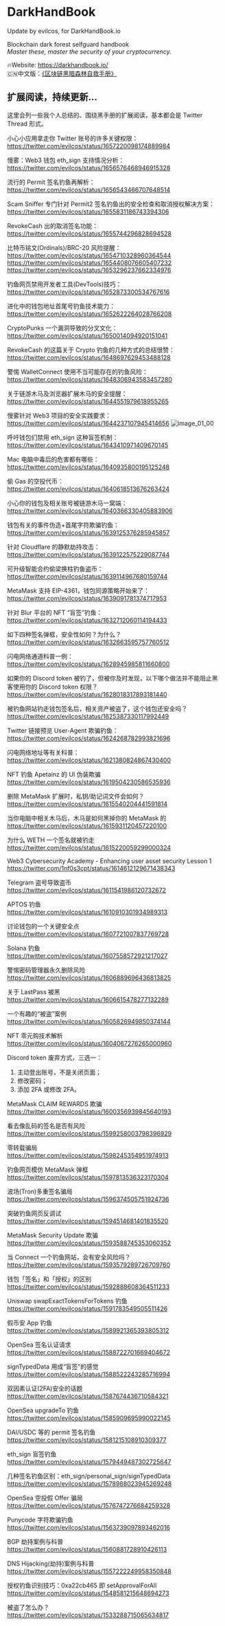 # DarkHandBook
Update by evilcos, for DarkHandBook.io

Blockchain dark forest selfguard handbook<br>
*Master these, master the security of your cryptocurrency.<br>*

:fire:Website: https://darkhandbook.io/<br>
:cn:中文版：[《区块链黑暗森林自救手册》](README_CN.md)<br>

## 扩展阅读，持续更新...

这里会列一些我个人总结的、围绕黑手册的扩展阅读，基本都会是 Twitter Thread 形式。

小心小应用拿走你 Twitter 账号的许多关键权限：<br>
https://twitter.com/evilcos/status/1657220098174889984

慢雾：Web3 钱包 eth_sign 支持情况分析：<br>
https://twitter.com/evilcos/status/1656576468946915328

流行的 Permit 签名钓鱼再解析：<br>
https://twitter.com/evilcos/status/1656543466707648514

Scam Sniffer 专门针对 Permit2 签名钓鱼出的安全检查和取消授权解决方案：<br>
https://twitter.com/evilcos/status/1655831186743394306

RevokeCash 出的取消签名功能：<br>
https://twitter.com/evilcos/status/1655744296828694528

比特币铭文(Ordinals)/BRC-20 风险提醒：<br>
https://twitter.com/evilcos/status/1654710328960364544<br>
https://twitter.com/evilcos/status/1654408076605407232<br>
https://twitter.com/evilcos/status/1653296237662334976

钓鱼网页禁用开发者工具(DevTools)技巧：<br>
https://twitter.com/evilcos/status/1652873300534767616

进化中的钱包地址首尾号钓鱼技术能力：<br>
https://twitter.com/evilcos/status/1652622264028766208

CryptoPunks 一个漏洞导致的分叉文化：<br>
https://twitter.com/evilcos/status/1650014094920151041

RevokeCash 的这篇关于 Crypto 钓鱼的几种方式的总结很赞：<br>
https://twitter.com/evilcos/status/1648697629453488128

警惕 WalletConnect 使用不当可能存在的钓鱼风险：<br>
https://twitter.com/evilcos/status/1648306943583457280

关于链游木马及浏览器扩展木马的安全提醒：<br>
https://twitter.com/evilcos/status/1644551979618955265

慢雾针对 Web3 项目的安全实践要求：<br>
https://twitter.com/evilcos/status/1644237107945414656
![image_01_00](https://raw.githubusercontent.com/slowmist/Web3-Project-Security-Practice-Requirements/main/assets/image_01_en.png)

呼吁钱包们禁用 eth_sign 这种盲签机制：<br>
https://twitter.com/evilcos/status/1643410971409670145

Mac 电脑中毒后的危害都有哪些：<br>
https://twitter.com/evilcos/status/1640935800195125248

偷 Gas 的空投代币：<br>
https://twitter.com/evilcos/status/1640618513676263424

小心你的钱包及相关账号被链游木马一窝端：<br>
https://twitter.com/evilcos/status/1640366330405883906

钱包有关的事件伪造+首尾字符欺骗钓鱼：<br>
https://twitter.com/evilcos/status/1639125376285945857

针对 Cloudflare 的静默劫持攻击：<br>
https://twitter.com/evilcos/status/1639122575229087744

可升级智能合约偷梁换柱钓鱼盗币：<br>
https://twitter.com/evilcos/status/1639114967680159744

MetaMask 支持 EIP-4361，钱包同源策略开始来了：<br>
https://twitter.com/evilcos/status/1639091781374717953

针对 Blur 平台的 NFT “盲签”钓鱼：<br>
https://twitter.com/evilcos/status/1632712060114194433

如下四种签名弹框，安全性如何？为什么？<br>
https://twitter.com/evilcos/status/1632663595757760512

闪电网络通道科普一例：<br>
https://twitter.com/evilcos/status/1628945985811660800

如果你的 Discord token 被钓了，但被你及时发现，以下哪个做法并不能阻止黑客使用你的 Discord token 权限？<br>
https://twitter.com/evilcos/status/1628018317893181440

被钓鱼网站钓走钱包签名后，相关资产被盗了，这个钱包还安全吗？<br>
https://twitter.com/evilcos/status/1625387330117992449

Twitter 链接预览 User-Agent 欺骗钓鱼：<br>
https://twitter.com/evilcos/status/1624268782993821696

闪电网络地址等有关科普：<br>
https://twitter.com/evilcos/status/1621380824867430400

NFT 钓鱼 Apetainz 的 UI 伪装欺骗<br>
https://twitter.com/evilcos/status/1619504230586535936

删除 MetaMask 扩展时，私钥/助记词文件会如何？<br>
https://twitter.com/evilcos/status/1615540204441591814

当你电脑中相关木马后，木马是如何黑掉你的 MetaMask 的<br>
https://twitter.com/evilcos/status/1615931120457220100

为什么 WETH 一个签名就被钓走<br>
https://twitter.com/evilcos/status/1615220059299000324

Web3 Cybersecurity Academy - Enhancing user asset security Lesson 1<br>
https://twitter.com/1nf0s3cpt/status/1614612129671438343

Telegram 盗号导致盗币<br>
https://twitter.com/evilcos/status/1611541986120732672

APTOS 钓鱼<br>
https://twitter.com/evilcos/status/1610910301934989313

讨论钱包的一个关键安全点<br>
https://twitter.com/evilcos/status/1607721007837769728

Solana 钓鱼<br>
https://twitter.com/evilcos/status/1607558572921217027

警惕密码管理器永久删除风险<br>
https://twitter.com/evilcos/status/1606889696436813825

关于 LastPass 被黑<br>
https://twitter.com/evilcos/status/1606615478277132289

一个有趣的“被盗”案例<br>
https://twitter.com/evilcos/status/1605826949850374144

NFT 零元购技术解析<br>
https://twitter.com/evilcos/status/1604067276265000960

Discord token 废弃方式，三选一：
1. 主动登出账号，不是关闭页面；
2. 修改密码；
3. 添加 2FA 或修改 2FA。

MetaMask CLAIM REWARDS 欺骗<br>
https://twitter.com/evilcos/status/1600356939845640193

看去像乱码的签名是否有风险<br>
https://twitter.com/evilcos/status/1599258003798396929

零转载骗局<br>
https://twitter.com/evilcos/status/1598245354951974913

钓鱼网页模仿 MetaMask 弹框<br>
https://twitter.com/evilcos/status/1597813536323170304

波场(Tron)多重签名骗局<br>
https://twitter.com/evilcos/status/1596374505751924736

突破钓鱼网页反调试<br>
https://twitter.com/evilcos/status/1594514681401835520

MetaMask Security Update 欺骗<br>
https://twitter.com/evilcos/status/1593588745353060352

当 Connect 一个钓鱼网站，会有安全风险吗？<br>
https://twitter.com/evilcos/status/1593579289726709760

钱包「签名」和「授权」的区别<br>
https://twitter.com/evilcos/status/1592888608364511233

Uniswap swapExactTokensForTokens 钓鱼<br>
https://twitter.com/evilcos/status/1591783549505511426

假币安 App 钓鱼<br>
https://twitter.com/evilcos/status/1589921365393805312

OpenSea 签名认证请求<br>
https://twitter.com/evilcos/status/1588722701669404672

signTypedData 用成“盲签”的感觉<br>
https://twitter.com/evilcos/status/1588522243285716994

双因素认证(2FA)安全的话题<br>
https://twitter.com/evilcos/status/1587674436710584321

OpenSea upgradeTo 钓鱼<br>
https://twitter.com/evilcos/status/1585909695990022145

DAI/USDC 等的 permit 签名钓鱼<br>
https://twitter.com/evilcos/status/1581215108910309377

eth_sign 盲签钓鱼<br>
https://twitter.com/evilcos/status/1579449487302725647

几种签名钓鱼区别：eth_sign/personal_sign/signTypedData<br>
https://twitter.com/evilcos/status/1578988023945269248

OpenSea 空投假 Offer 骗局<br>
https://twitter.com/evilcos/status/1576747276684259328

Punycode 字符欺骗钓鱼<br>
https://twitter.com/evilcos/status/1563739097893462016

BGP 劫持案例与科普<br>
https://twitter.com/evilcos/status/1560881728910426113

DNS Hijacking(劫持)案例与科普<br>
https://twitter.com/evilcos/status/1557222249958350848

授权钓鱼识别技巧：0xa22cb465 即 setApprovalForAll<br>
https://twitter.com/evilcos/status/1548581215648694273

被盗了怎么办？<br>
https://twitter.com/evilcos/status/1533288715065634817



